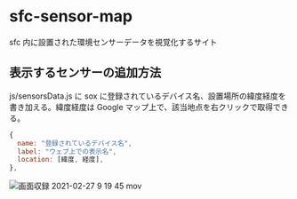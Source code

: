 # sfc-sensor-map

sfc 内に設置された環境センサーデータを視覚化するサイト

## 表示するセンサーの追加方法

js/sensorsData.js に sox に登録されているデバイス名、設置場所の緯度経度を書き加える。緯度経度は Google マップ上で、該当地点を右クリックで取得できる。

```js
{
  name: "登録されているデバイス名",
  label: "ウェブ上での表示名",
  location: [緯度, 経度],
},
```

![画面収録 2021-02-27 9 19 45 mov](https://user-images.githubusercontent.com/56382189/118574399-4b022380-b7bf-11eb-9238-3547b2b91ab7.gif)
